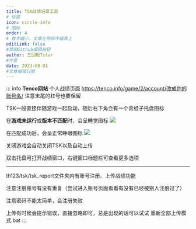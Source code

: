 ```yaml
---
title: TSK战绩记录工具
# 标题
icon: circle-info
# 图标
order: 4
# 数字越小，文章左侧排序越靠上
editLink: false
#禁用Github编辑按钮
author: 三回転Tstar
#作者
date: 2023-08-01
#文章编辑日期
---
```



::: info
**Tenco网站** 个人战绩页面 
https://tenco.info/game/2/account/改成你的账号名/
注意末尾的杠号也要保留

TSK一般直接伴随游戏一起启动，随后右下角会有一个青蛙子托盘图标

在**游戏未运行**或**版本不匹配**时，会呈睡觉图标 ![](https://bu.dusays.com/2023/08/20/64e218f39882a.png)

在匹配成功后，会呈正常睁眼图标 ![](https://bu.dusays.com/2023/08/20/64e21902c64bf.png)

关闭游戏会自动关闭TSK以及自动上传

双击托盘可打开战绩窗口，右键窗口标题栏可查看更多选项

 

-------------------------------

th123/tsk/tsk_report文件夹内有账号注册、上传战绩功能

注意注册账号有没有重复（尝试进入账号页面看看有没有已经被别人注册过了）

注意密码不能太简单，会注册失败

上传有时候会提示错误，直接忽略即可，总是出现的话可以试试 重新全部上传模式.bat
:::
